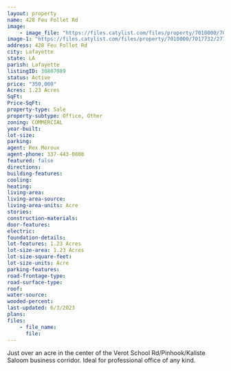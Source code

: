 ```yaml
---
layout: property
name: 428 Feu Follet Rd
image:
    - image_file: "https://files.catylist.com/files/property/7010000/7017732/27780684_Aerial_Canva___428_Feu_Follet_Rd___Rex_.png"
image-1: "https://files.catylist.com/files/property/7010000/7017732/27780702_Big__Aerial_for_LACDB___428_Feu_Follet_Rd___Rex.png"
address: 428 Feu Follet Rd
city: Lafayette
state: LA
parish: Lafayette
listingID: 30807089
status: Active
price: "350,000"
Acres: 1.23 Acres
SqFt:
Price-SqFt:
property-type: Sale
property-subtype: Office, Other
zoning: COMMERCIAL
year-built:
lot-size:
parking:
agent: Rex Moroux
agent-phone: 337-443-0880
featured: false
directions:
building-features:
cooling:
heating:
living-area:
living-area-source:
living-area-units: Acre
stories:
construction-materials:
door-features:
electric:
foundation-details:
lot-features: 1.23 Acres
lot-size-area: 1.23 Acres
lot-size-square-feet:
lot-size-units: Acre
parking-features:
road-frontage-type:
road-surface-type:
roof:
water-source:
wooded-percent:
last-updated: 6/3/2023
plans:
files:
    - file_name:
      file:
---
```

Just over an acre in the center of the Verot School Rd/Pinhook/Kaliste Saloom business corridor. Ideal for professional office of any kind.
